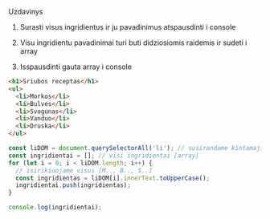 Uzdavinys

1. Surasti visus ingridientus ir ju pavadinimus atspausdinti i console

2. Visu ingridientu pavadinimai turi buti didziosiomis raidemis ir sudeti i array

3. Isspausdinti gauta array i console

```html
<h1>Sriubos receptas</h1>
<ul>
  <li>Morkos</li>
  <li>Bulves</li>
  <li>Svogunas</li>
  <li>Vanduo</li>
  <li>Druska</li>
</ul>
```

```js
const liDOM = document.querySelectorAll('li'); // susirandame kintamaji (li)
const ingridientai = []; // visi ingridientai [array]
for (let i = 0; i < liDOM.length; i++) {
  // isirikiuojame visus [M.., B.., S..]
  const ingridientas = liDOM[i].innerText.toUpperCase();
  ingridientai.push(ingridientas);
}

console.log(ingridientai);
```
